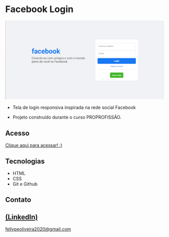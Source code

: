 # Facebook Login

 ![preview](./.github/preview.png)
 
 - Tela de login responsiva inspirada na rede social Facebook

 - Projeto construído durante o curso PROPROFISSÃO.

## Acesso
 [Clique aqui para acessar! :)](https://facebook-login-fellype.vercel.app/)

## Tecnologias

- HTML
- CSS
- Git e Github

## Contato
[(LinkedIn)](https://www.linkedin.com/in/fellype-oliveira-920699230/)
-----
fellypeoliveira2020@gmail.com